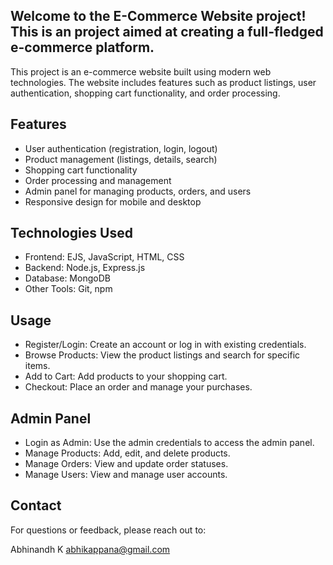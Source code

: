 ## Welcome to the E-Commerce Website project! This is an project aimed at creating a full-fledged e-commerce platform.

This project is an e-commerce website built using modern web technologies. The website includes features such as product listings, user authentication, shopping cart functionality, and order processing.

## Features

- User authentication (registration, login, logout)
- Product management (listings, details, search)
- Shopping cart functionality
- Order processing and management
- Admin panel for managing products, orders, and users
- Responsive design for mobile and desktop


## Technologies Used
- Frontend: EJS, JavaScript, HTML, CSS
- Backend: Node.js, Express.js
- Database: MongoDB
- Other Tools: Git, npm

## Usage
- Register/Login: Create an account or log in with existing credentials.
- Browse Products: View the product listings and search for specific items.
- Add to Cart: Add products to your shopping cart.
- Checkout: Place an order and manage your purchases.

## Admin Panel

- Login as Admin: Use the admin credentials to access the admin panel.
- Manage Products: Add, edit, and delete products.
- Manage Orders: View and update order statuses.
- Manage Users: View and manage user accounts.

## Contact

For questions or feedback, please reach out to:

Abhinandh K 
abhikappana@gmail.com

